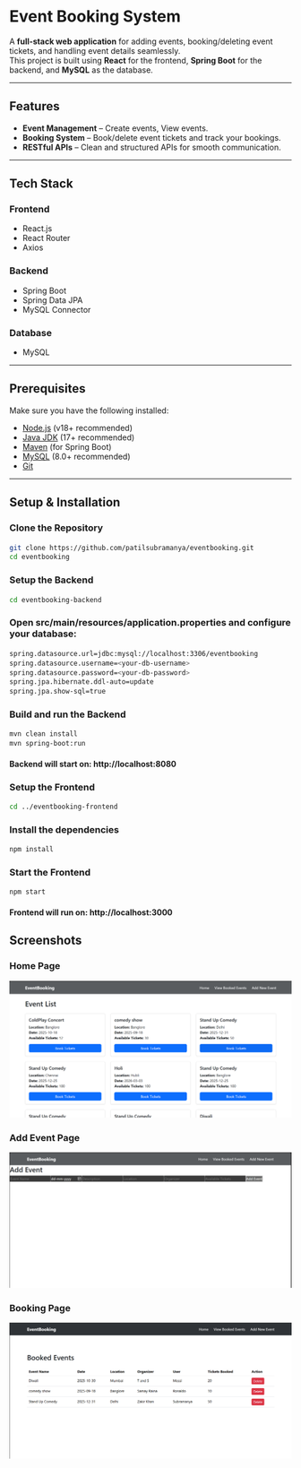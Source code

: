 # Event Booking System
A **full-stack web application** for adding events, booking/deleting event tickets, and handling event details seamlessly.  
This project is built using **React** for the frontend, **Spring Boot** for the backend, and **MySQL** as the database.

---

## Features

-  **Event Management** – Create events, View events.
-  **Booking System** – Book/delete event tickets and track your bookings.
-  **RESTful APIs** – Clean and structured APIs for smooth communication.

---

## Tech Stack

### **Frontend**
- React.js
- React Router
- Axios

### **Backend**
- Spring Boot
- Spring Data JPA
- MySQL Connector

### **Database**
- MySQL

---

## Prerequisites

Make sure you have the following installed:

- [Node.js](https://nodejs.org/) (v18+ recommended)
- [Java JDK](https://www.oracle.com/java/technologies/javase-downloads.html) (17+ recommended)
- [Maven](https://maven.apache.org/) (for Spring Boot)
- [MySQL](https://dev.mysql.com/downloads/) (8.0+ recommended)
- [Git](https://git-scm.com/)

---

## Setup & Installation

###  **Clone the Repository**
```bash
git clone https://github.com/patilsubramanya/eventbooking.git
cd eventbooking
```
### **Setup the Backend**
```bash
cd eventbooking-backend
```
### Open src/main/resources/application.properties and configure your database:
```bash
spring.datasource.url=jdbc:mysql://localhost:3306/eventbooking
spring.datasource.username=<your-db-username>
spring.datasource.password=<your-db-password>
spring.jpa.hibernate.ddl-auto=update
spring.jpa.show-sql=true
```
### Build and run the Backend
```bash
mvn clean install
mvn spring-boot:run
```
#### Backend will start on: http://localhost:8080
### **Setup the Frontend**
```bash
cd ../eventbooking-frontend
```
### Install the dependencies
```bash
npm install
```
### Start the Frontend
```bash
npm start
```
#### Frontend will run on: http://localhost:3000

## Screenshots

### Home Page
![Home Page](Screenshots/Home_Page.png)

### Add Event Page
![Add Event](Screenshots/Add_Event.png)

### Booking Page
![Booking Page](Screenshots/View_Booked_Events.png)
